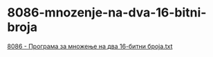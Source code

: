 # 8086-mnozenje-na-dva-16-bitni-broja
[8086 - Програма за множење на два 16-битни броја.txt](https://github.com/user-attachments/files/16115211/8086.-.16-.txt)

